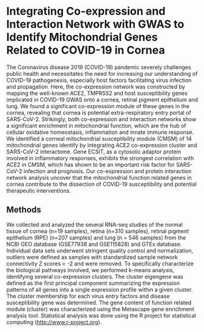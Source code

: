 # Integrating Co-expression and Interaction Network with GWAS to Identify Mitochondrial Genes Related to COVID-19 in Cornea
The Coronavirus disease 2019 (COVID-19) pandemic severely challenges public health and necessitates the need for increasing our understanding of COVID-19 pathogenesis, especially host factors facilitating virus infection and propagation. Here, the co-expression network was constructed by mapping the well-known ACE2, TMPRSS2 and host susceptibility genes implicated in COVID-19 GWAS onto a cornea, retinal pigment epithelium and lung. We found a significant co-expression module of these genes in the cornea, revealing that cornea is potential extra-respiratory entry portal of SARS-CoV-2. Strikingly, both co-expression and interaction networks show a significant enrichment in mitochondrial function, which are the hub of cellular oxidative homeostasis, inflammation and innate immune response. We identified a corneal mitochondrial susceptibility module (CMSM) of 14 mitochondrial genes identify by integrating ACE2 co-expression cluster and SARS-CoV-2 interactome. Gene ECSIT, as a cytosolic adaptor protein involved in inflammatory responses, exhibits the strongest correlation with ACE2 in CMSM, which has shown to be an important risk factor for SARS-CoV-2 infection and prognosis. Our co-expression and protein interaction network analysis uncover that the mitochondrial function related genes in cornea contribute to the dissection of COVID-19 susceptibility and potential therapeutic interventions.
## Methods 
We collected and analyzed the several RNA-seq studies of the normal tissue of cornea (n=19 samples), retina (n=310 samples), retinal pigment epithelium (RPE) (n=207 samples) and lung (n = 546 samples) from the NCBI GEO database (GSE77938 and GSE115828) and GTEx database. Individual data sets underwent stringent quality control and normalization, outliers were defined as samples with standardized sample network connectivity Z scores < -2 and were removed. To specifically characterize the biological pathways involved, we performed k-means analysis, identifying several co-expression clusters. The cluster eigengene was defined as the first principal component summarizing the expression patterns of all genes into a single expression profile within a given cluster. The cluster membership for each virus entry factors and disease susceptibility gene was determined. The gene content of function related module (cluster) was characterized using the Metascape gene enrichment analysis tool. Statistical analysis was done using the R project for statistical computing (http://www.r-project.org).
